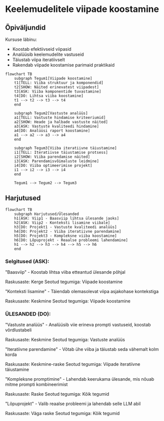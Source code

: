 # Keelemudelitele viipade koostamine
## Õpiväljundid
Kursuse läbinu:
- Koostab efektiivseid viipasid
- Analüüsib keelemudelite vastuseid
- Täiustab viipa iteratiivselt
- Rakendab viipade koostamise parimaid praktikaid

```mermaid
flowchart TB
    subgraph Tegum1[Viipade koostamine]
    t1[TELL: Viiba struktuur ja komponendid]
    t2[SHOW: Näited erinevatest viipadest]
    t3[ASK: Viiba komponentide tuvastamine]
    t4[DO: Lihtsa viiba koostamine]
    t1 --> t2 --> t3 --> t4
    end

    subgraph Tegum2[Vastuste analüüs]
    a1[TELL: Vastuste hindamise kriteeriumid]
    a2[SHOW: Heade ja halbade vastuste näited]
    a3[ASK: Vastuste kvaliteedi hindamine]
    a4[DO: Analüüsi raport koostamine]
    a1 --> a2 --> a3 --> a4
    end

    subgraph Tegum3[Viiba iteratiivne täiustamine]
    i1[TELL: Iteratiivse täiustamise protsess]
    i2[SHOW: Viiba parendamise näited]
    i3[ASK: Parendamisvõimaluste leidmine]
    i4[DO: Viiba optimeerimise projekt]
    i1 --> i2 --> i3 --> i4
    end

    Tegum1 --> Tegum2 --> Tegum3
```
## Harjutused
```mermaid
flowchart TB
    subgraph Harjutused/Ülesanded
    h1[ASK: Viip1 - Baasviip lihtsa ülesande jaoks]
    h2[ASK: Viip2 - Konteksti lisamine viibale]
    h3[DO: Projekt1 - Vastuste kvaliteedi analüüs]
    h4[DO: Projekt2 - Viiba iteratiivne parendamine]
    h5[DO: Projekt3 - Kompleksne viiba koostamine]
    h6[DO: Lõpuprojekt - Reaalse probleemi lahendamine]
    h1 --> h2 --> h3 --> h4 --> h5 --> h6
    end
```

### Selgitused (ASK):

"Baasviip" - Koostab lihtsa viiba etteantud ülesande põhjal

Raskusaste: Kerge
Seotud tegumiga: Viipade koostamine


"Konteksti lisamine" - Täiendab olemasolevat viipa asjakohase kontekstiga

Raskusaste: Keskmine
Seotud tegumiga: Viipade koostamine

### ÜLESANDED (DO):

"Vastuste analüüs" - Analüüsib viie erineva prompti vastuseid, koostab võrdlustabeli

Raskusaste: Keskmine
Seotud tegumiga: Vastuste analüüs

"Iteratiivne parendamine" - Võtab ühe viiba ja täiustab seda vähemalt kolm korda

Raskusaste: Keskmine-raske
Seotud tegumiga: Viipade iteratiivne täiustamine


"Kompleksne promptimine" - Lahendab keerukama ülesande, mis nõuab mitme prompti kombineerimist

Raskusaste: Raske
Seotud tegumiga: Kõik tegumid


"Lõpuprojekt" - Valib reaalse probleemi ja lahendab selle LLM abil

Raskusaste: Väga raske
Seotud tegumiga: Kõik tegumid